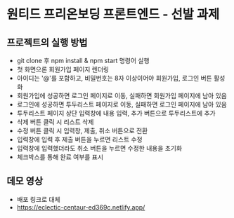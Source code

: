# 원티드 프리온보딩 프론트엔드 - 선발 과제

## 프로젝트의 실행 방법

- git clone 후 npm install & npm start 명령어 실행
- 첫 화면으론 회원가입 페이지 렌더링
- 아이디는 '@'를 포함하고, 비밀번호는 8자 이상이어야 회원가입, 로그인 버튼 활성화
- 회원가입에 성공하면 로그인 페이지로 이동, 실패하면 회원가입 페이지에 남아 있음
- 로그인에 성공하면 투두리스트 페이지로 이동, 실패하면 로그인 페이지에 남아 있음
- 투두리스트 페이지 상단 입력창에 내용 입력, 추가 버튼으로 투두리스트에 추가
- 삭제 버튼 클릭 시 리스트 삭제
- 수정 버튼 클릭 시 입력창, 제출, 취소 버튼으로 전환
- 입력창에 입력 후 제출 버튼을 누르면 리스트 수정
- 입력창에 입력했더라도 취소 버튼을 누르면 수정한 내용을 초기화
- 체크박스를 통해 완료 여부를 표시

## 데모 영상

- 배포 링크로 대체
- https://eclectic-centaur-ed369c.netlify.app/
